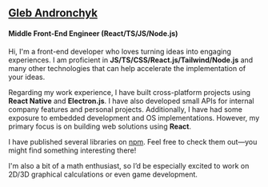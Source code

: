 ## [Gleb Andronchyk](github)

#### Middle Front-End Engineer (React/TS/JS/Node.js)

Hi, I'm a front-end developer who loves turning ideas into engaging experiences. I am proficient in **JS/TS/CSS/React.js/Tailwind/Node.js** and many other technologies that can help accelerate the implementation of your ideas.

Regarding my work experience, I have built cross-platform projects using **React Native** and **Electron.js**. I have also developed small APIs for internal company features and personal projects. Additionally, I have had some exposure to embedded development and OS implementations. However, my primary focus is on building web solutions using **React**.

I have published several libraries on [npm](). Feel free to check them out—you might find something interesting there!

I'm also a bit of a math enthusiast, so I’d be especially excited to work on 2D/3D graphical calculations or even game development.
